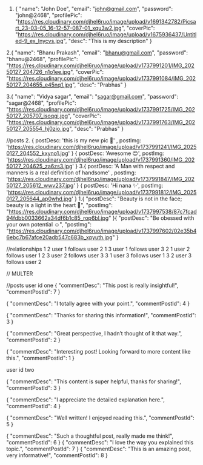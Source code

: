 1. {
  "name": "John Doe",
  "email": "john@gmail.com",
  "password": "john@2468",
  "profilePic": "https://res.cloudinary.com/djhel6ruo/image/upload/v1691342782/Picsart_23-03-05_16-12-57-087-01_xqu3w2.jpg",
  "coverPic": "https://res.cloudinary.com/djhel6ruo/image/upload/v1675936437/Untitled-9_ex_lnycvs.jpg",
  "desc": "This is my description"
}

2.{
  "name": "Bhanu Prakash",
  "email": "bhanu@gmail.com",
  "password": "bhanu@2468",
  "profilePic": "https://res.cloudinary.com/djhel6ruo/image/upload/v1737991201/IMG_20250127_204726_n1o1ee.jpg",
  "coverPic": "https://res.cloudinary.com/djhel6ruo/image/upload/v1737991084/IMG_20250127_204655_e45nq1.jpg",
  "desc": "Prabhas"
}

3.{
  "name": "Vidya sagar",
  "email": "sagar@gmail.com",
  "password": "sagar@2468",
  "profilePic": "https://res.cloudinary.com/djhel6ruo/image/upload/v1737991725/IMG_20250127_205707_isoqgi.jpg",
  "coverPic": "https://res.cloudinary.com/djhel6ruo/image/upload/v1737991763/IMG_20250127_205554_hj0zio.jpg",
  "desc": "Prabhas"
}



//posts
2.
{
  postDesc: 'this is my new pic 🩷' ,
  postImg: 'https://res.cloudinary.com/djhel6ruo/image/upload/v1737991241/IMG_20250127_204552_kxyno1.jpg'
}
{
  postDesc: 'Awesome 😍',
  postImg: 'https://res.cloudinary.com/djhel6ruo/image/upload/v1737991360/IMG_20250127_204625_za6zs3.jpg'
}
3.{
  postDesc: 'A Man with respect and manners is a real definition of handsome' ,
  postImg: 'https://res.cloudinary.com/djhel6ruo/image/upload/v1737991847/IMG_20250127_205612_wwv237.jpg'
}
{
  postDesc: 'Hi nana ✨',
  postImg: 'https://res.cloudinary.com/djhel6ruo/image/upload/v1737991812/IMG_20250127_205644_ap0whd.jpg'
}
1.{
  "postDesc": "Beauty is not in the face; beauty is a light in the heart 🌸",
  "postImg": "https://res.cloudinary.com/djhel6ruo/image/upload/v1737997538/87c7fcad94fdbb0033662a34df6b1c85_rop6bl.jpg"
}{
  "postDesc": "Be obessed with your own potential ☺",
  "postImg": "https://res.cloudinary.com/djhel6ruo/image/upload/v1737997602/02e35b46ebc7b67afce20adb547c683b_xpyuth.jpg"
}


//relationships
1 2 user 1 follows user 2
1 3 user 1 follows user 3
2 1 user 2 follows user 1
2 3 user 2 follows user 3
3 1 user 3 follows user 1
3 2 user 3 follows user 2



// MULTER

//posts
user id one
{
  "commentDesc": "This post is really insightful!",
  "commentPostId": 7
}

{
  "commentDesc": "I totally agree with your point.",
  "commentPostId": 4
}

{
  "commentDesc": "Thanks for sharing this information!",
  "commentPostId": 3
}

{
  "commentDesc": "Great perspective, I hadn’t thought of it that way.",
  "commentPostId": 2
}

{
  "commentDesc": "Interesting post! Looking forward to more content like this.",
  "commentPostId": 1
}


user id two

{
  "commentDesc": "This content is super helpful, thanks for sharing!",
  "commentPostId": 3
}

{
  "commentDesc": "I appreciate the detailed explanation here.",
  "commentPostId": 4
}

{
  "commentDesc": "Well written! I enjoyed reading this.",
  "commentPostId": 5
}

{
  "commentDesc": "Such a thoughtful post, really made me think!",
  "commentPostId": 6
}
{
  "commentDesc": "I love the way you explained this topic.",
  "commentPostId": 7
}
{
  "commentDesc": "This is an amazing post, very informative!",
  "commentPostId": 8
}

